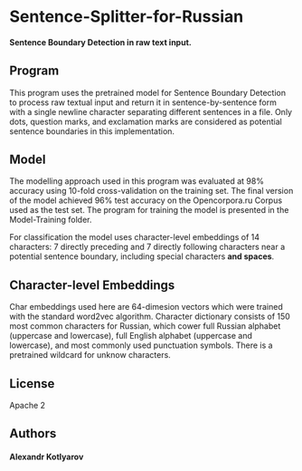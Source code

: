 # Sentence-Splitter-for-Russian
#### Sentence Boundary Detection in raw text input.


## Program
This program uses the pretrained model for Sentence Boundary Detection to process raw textual input and return it in sentence-by-sentence form with a single newline character separating different sentences in a file. Only dots, question marks, and exclamation marks are considered as potential sentence boundaries in this implementation.

## Model
The modelling approach used in this program was evaluated at 98% accuracy using 10-fold cross-validation on the training set. The final version of the model achieved 96% test accuracy on the Opencorpora.ru Corpus used as the test set. The program for training the model is presented in the Model-Training folder. 

For classification the model uses character-level embeddings of 14 characters: 7 directly preceding and 7 directly following characters near a potential sentence boundary, including special characters **and spaces**.

## Character-level Embeddings

Char embeddings used here are 64-dimesion vectors which were trained with the standard word2vec algorithm. Character dictionary consists of 150 most common characters for Russian, which cower full Russian alphabet (uppercase and lowercase), full English alphabet (uppercase and lowercase), and most commonly used punctuation symbols. There is a pretrained wildcard for unknow characters.

## License

Apache 2

## Authors

#### Alexandr Kotlyarov




